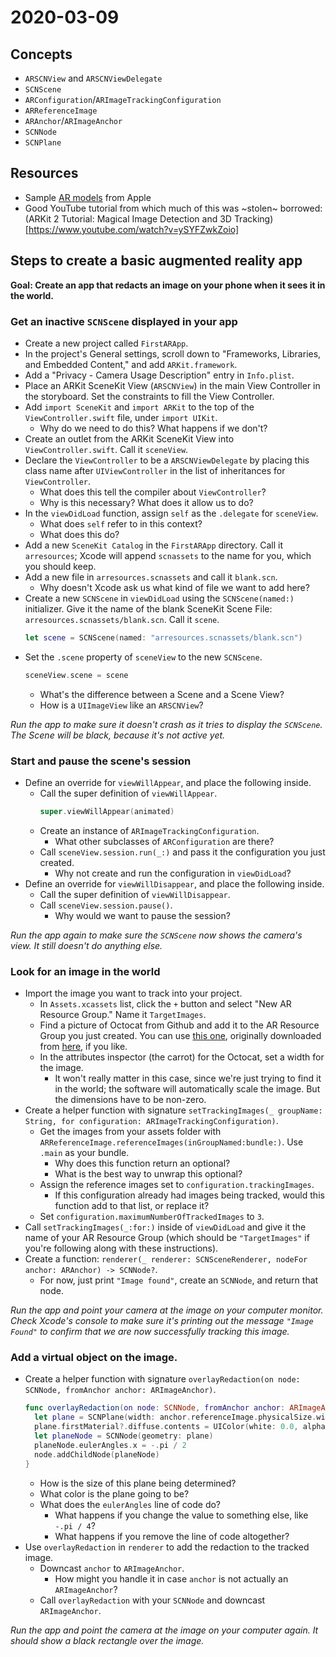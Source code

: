 # 2020-03-09

## Concepts

- `ARSCNView` and `ARSCNViewDelegate`
- `SCNScene`
- `ARConfiguration`/`ARImageTrackingConfiguration`
- `ARReferenceImage`
- `ARAnchor`/`ARImageAnchor`
- `SCNNode`
- `SCNPlane`

## Resources

- Sample [AR models](https://developer.apple.com/augmented-reality/quick-look/) from Apple
- Good YouTube tutorial from which much of this was ~stolen~ borrowed: (ARKit 2 Tutorial: Magical Image Detection and 3D Tracking)[https://www.youtube.com/watch?v=ySYFZwkZoio]

## Steps to create a basic augmented reality app

**Goal: Create an app that redacts an image on your phone when it sees it in the world.**

### Get an inactive `SCNScene` displayed in your app

- Create a new project called `FirstARApp`.
- In the project's General settings, scroll down to "Frameworks, Libraries, and Embedded Content," and add `ARKit.framework`.
- Add a "Privacy - Camera Usage Description" entry in `Info.plist`.
- Place an ARKit SceneKit View (`ARSCNView`) in the main View Controller in the storyboard. Set the constraints to fill the View Controller.
- Add `import SceneKit` and `import ARKit` to the top of the `ViewController.swift` file, under `import UIKit`.
  - Why do we need to do this? What happens if we don't?
- Create an outlet from the ARKit SceneKit View into `ViewController.swift`. Call it `sceneView`.
- Declare the `ViewController` to be a `ARSCNViewDelegate` by placing this class name after `UIViewController` in the list of inheritances for `ViewController`.
  - What does this tell the compiler about `ViewController`?
  - Why is this necessary? What does it allow us to do?
- In the `viewDidLoad` function, assign `self` as the `.delegate` for `sceneView`.
  - What does `self` refer to in this context?
  - What does this do?
- Add a new `SceneKit Catalog` in the `FirstARApp` directory. Call it `arresources`; Xcode will append `scnassets` to the name for you, which you should keep.
- Add a new file in `arresources.scnassets` and call it `blank.scn`.
  - Why doesn't Xcode ask us what kind of file we want to add here?
- Create a new `SCNScene` in `viewDidLoad` using the `SCNScene(named:)` initializer. Give it the name of the blank SceneKit Scene File: `arresources.scnassets/blank.scn`. Call it `scene`.
  ```swift
  let scene = SCNScene(named: "arresources.scnassets/blank.scn")
  ```
- Set the `.scene` property of `sceneView` to the new `SCNScene`.
  ```swift
  sceneView.scene = scene
  ```
  - What's the difference between a Scene and a Scene View?
  - How is a `UIImageView` like an `ARSCNView`?

*Run the app to make sure it doesn't crash as it tries to display the `SCNScene`. The Scene will be black, because it's not active yet.*

### Start and pause the scene's session

- Define an override for `viewWillAppear`, and place the following inside.
  - Call the super definition of `viewWillAppear`.
    ```swift
    super.viewWillAppear(animated)
    ```
  - Create an instance of `ARImageTrackingConfiguration`.
    - What other subclasses of `ARConfiguration` are there?
  - Call `sceneView.session.run(_:)` and pass it the configuration you just created.
    - Why not create and run the configuration in `viewDidLoad`?
- Define an override for `viewWillDisappear`, and place the following inside.
  - Call the super definition of `viewWillDisappear`.
  - Call `sceneView.session.pause()`.
    - Why would we want to pause the session?

*Run the app again to make sure the `SCNScene` now shows the camera's view. It still doesn't do anything else.*

### Look for an image in the world

- Import the image you want to track into your project.
	- In `Assets.xcassets` list, click the `+` button and select "New AR Resource Group." Name it `TargetImages`.
	- Find a picture of Octocat from Github and add it to the AR Resource Group you just created. You can use [this one](https://raw.githubusercontent.com/rileyjohngibbs/CASComSci_2019-2020/master/scratch_and_notes/2020-03-09%20FirstARApp/FirstARApp/octocat.png), originally downloaded from [here](https://www.pngitem.com/middle/hmRwxiR_github-octocat-hd-png-download/), if you like.
	- In the attributes inspector (the carrot) for the Octocat, set a width for the image.
	  - It won't really matter in this case, since we're just trying to find it in the world; the software will automatically scale the image. But the dimensions have to be non-zero.
- Create a helper function with signature `setTrackingImages(_ groupName: String, for configuration: ARImageTrackingConfiguration)`.
  - Get the images from your assets folder with `ARReferenceImage.referenceImages(inGroupNamed:bundle:)`. Use `.main` as your bundle.
    - Why does this function return an optional?
    - What is the best way to unwrap this optional?
  - Assign the reference images set to `configuration.trackingImages`.
    - If this configuration already had images being tracked, would this function add to that list, or replace it?
  - Set `configuration.maximumNumberOfTrackedImages` to `3`.
- Call `setTrackingImages(_:for:)` inside of `viewDidLoad` and give it the name of your AR Resource Group (which should be `"TargetImages"` if you're following along with these instructions).
- Create a function: `renderer(_ renderer: SCNSceneRenderer, nodeFor anchor: ARAnchor) -> SCNNode?`.
  - For now, just print `"Image found"`, create an `SCNNode`, and return that node.

*Run the app and point your camera at the image on your computer monitor. Check Xcode's console to make sure it's printing out the message `"Image Found"` to confirm that we are now successfully tracking this image.*

### Add a virtual object on the image.

- Create a helper function with signature `overlayRedaction(on node: SCNNode, fromAnchor anchor: ARImageAnchor)`.
  ```swift
  func overlayRedaction(on node: SCNNode, fromAnchor anchor: ARImageAnchor) {
    let plane = SCNPlane(width: anchor.referenceImage.physicalSize.width, height: anchor.referenceImage.physicalSize.height)
    plane.firstMaterial?.diffuse.contents = UIColor(white: 0.0, alpha: 1.0)
    let planeNode = SCNNode(geometry: plane)
    planeNode.eulerAngles.x = -.pi / 2
    node.addChildNode(planeNode)
  }
  ```
  - How is the size of this plane being determined?
  - What color is the plane going to be?
  - What does the `eulerAngles` line of code do?
    - What happens if you change the value to something else, like `-.pi / 4`?
    - What happens if you remove the line of code altogether?
- Use `overlayRedaction` in `renderer` to add the redaction to the tracked image.
  - Downcast `anchor` to `ARImageAnchor`.
    - How might you handle it in case `anchor` is not actually an `ARImageAnchor`?
  - Call `overlayRedaction` with your `SCNNode` and downcast `ARImageAnchor`.

*Run the app and point the camera at the image on your computer again. It should show a black rectangle over the image.*